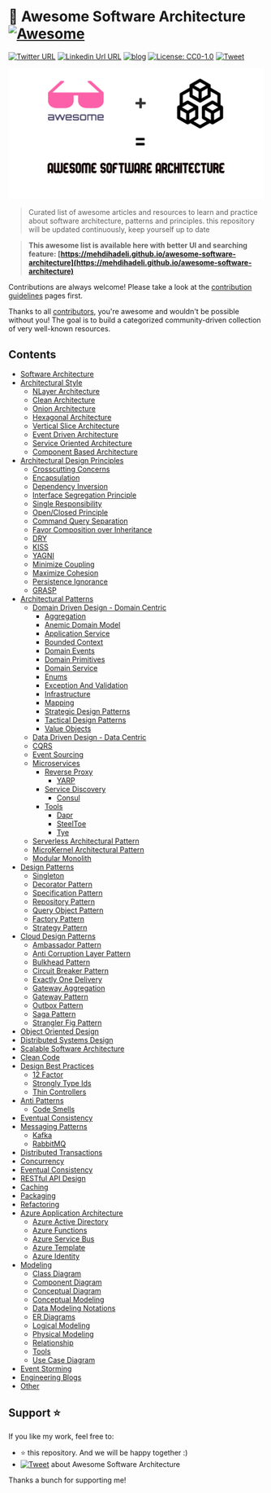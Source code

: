 # 🎨 Awesome Software Architecture [![Awesome](https://awesome.re/badge-flat2.svg)](https://awesome.re)

[![Twitter URL](https://img.shields.io/badge/-@mehdi_hadeli-%231DA1F2?style=flat-square&logo=twitter&logoColor=ffffff)](https://twitter.com/mehdi_hadeli)
[![Linkedin Url URL](https://img.shields.io/badge/-mehdihadeli-blue?style=flat-square&logo=linkedin&logoColor=ffffff)](https://www.linkedin.com/in/mehdihadeli/)
[![blog](https://img.shields.io/badge/blog-dotnetuniversity.com-brightgreen?style=flat-square)](https://dotnetuniversity.com/)
[![License: CC0-1.0](https://img.shields.io/badge/License-CC0%201.0-brightgreen.svg?style=flat-square)](http://creativecommons.org/publicdomain/zero/1.0/)
[![Tweet](https://img.shields.io/twitter/url/http/shields.io.svg?style=social)][tweet]

![](./banner.png)

> Curated list of awesome articles and resources to learn and practice about software architecture, patterns and principles. this repository will be updated continuously, keep yourself up to date

> **This awesome list is available here with better UI and searching feature: [https://mehdihadeli.github.io/awesome-software-architecture](https://mehdihadeli.github.io/awesome-software-architecture)**

Contributions are always welcome! Please take a look at the [contribution guidelines](https://github.com/mehdihadeli/awesome-software-architecture/blob/master/contributing.md) pages first.

Thanks to all [contributors](https://github.com/mehdihadeli/awesome-software-architecture/graphs/contributors), you're awesome and wouldn't be possible without you! The goal is to build a categorized community-driven collection of very well-known resources.


## Contents

- [Software Architecture](docs/software-architecture.md)
- [Architectural Style](docs/architectural-style.md)
  - [NLayer Architecture](docs/architectural-style/nlayer-architecture.md)
  - [Clean Architecture](docs/architectural-style/clean-architecture.md)
  - [Onion Architecture](docs/architectural-style/onion-architecture.md)
  - [Hexagonal Architecture](docs/architectural-style/hexagonal-architecture.md)
  - [Vertical Slice Architecture](docs/architectural-style/vertical-slice-architecture.md)
  - [Event Driven Architecture](docs/architectural-style/event-driven-architecture.md)
  - [Service Oriented Architecture](docs/architectural-style/service-oriented-architecture.md)
  - [Component Based Architecture](docs/architectural-style/component-based-architecture.md)
- [Architectural Design Principles](docs/architectural-design-principles.md)
  - [Crosscutting Concerns](docs/architectural-design-principles/crosscutting-concerns.md)
  - [Encapsulation](docs/architectural-design-principles/encapsulation.md)
  - [Dependency Inversion](docs/architectural-design-principles/dependency-inversion.md)
  - [Interface Segregation Principle](docs/architectural-design-principles/interface-segregation-principle.md)
  - [Single Responsibility](docs/architectural-design-principles/single-responsibility-principle.md)
  - [Open/Closed Principle](docs/architectural-design-principles/open-closed-principle.md)
  - [Command Query Separation](docs/architectural-design-principles/cqs.md)
  - [Favor Composition over Inheritance](docs/architectural-design-principles/favor-composition-over-inheritance.md)
  - [DRY](docs/architectural-design-principles/dry.md)
  - [KISS](docs/architectural-design-principles/kiss.md)
  - [YAGNI](docs/architectural-design-principles/yagni.md)
  - [Minimize Coupling](docs/architectural-design-principles/minimize-coupling.md)
  - [Maximize Cohesion](docs/architectural-design-principles/maximize-cohesion.md)
  - [Persistence Ignorance](docs/architectural-design-principles/persistence-ignorance.md)
  - [GRASP](#docs/architectural-design-principles/grasp.md)
- [Architectural Patterns](docs/architectural-patterns)
  - [Domain Driven Design - Domain Centric](docs/architectural-patterns/domain-driven-design/domain-driven-design.md)
    - [Aggregation](docs/architectural-patterns/domain-driven-design/aggregation.md)
    - [Anemic Domain Model](docs/architectural-patterns/domain-driven-design/anemic-domain-model.md)
    - [Application Service](docs/architectural-patterns/domain-driven-design/application-service.md)
    - [Bounded Context](docs/architectural-patterns/domain-driven-design/bounded-context.md)
    - [Domain Events](docs/architectural-patterns/domain-driven-design/domain-events.md)
    - [Domain Primitives](docs/architectural-patterns/domain-driven-design/domain-primitives.md)
    - [Domain Service](docs/architectural-patterns/domain-driven-design/domain-service.md)
    - [Enums](docs/architectural-patterns/domain-driven-design/enums.md)
    - [Exception And Validation](docs/architectural-patterns/domain-driven-design/exception-and-validation.md)
    - [Infrastructure](docs/architectural-patterns/domain-driven-design/infrastructure.md)
    - [Mapping](docs/architectural-patterns/domain-driven-design/mapping.md)
    - [Strategic Design Patterns](docs/architectural-patterns/domain-driven-design/strategic-design-patterns.md)
    - [Tactical Design Patterns](docs/architectural-patterns/domain-driven-design/tactical-design-patterns.md)
    - [Value Objects](docs/architectural-patterns/domain-driven-design/value-objects.md)
  - [Data Driven Design - Data Centric](docs/architectural-patterns/data-driven-design.md)
  - [CQRS](docs/architectural-patterns/cqrs.md)
  - [Event Sourcing](docs/architectural-patterns/event-sourcing.md)
  - [Microservices](docs/architectural-patterns/microservices/microservices.md)
    - [Reverse Proxy](docs/architectural-patterns/microservices/reverse-proxy/revers-proxy.md)
      - [YARP](docs/architectural-patterns/microservices/reverse-proxy/yarp.md)
    - [Service Discovery](docs/architectural-patterns/microservices/service-discovery/service-discovery.md)
      - [Consul](docs/architectural-patterns/microservices/service-discovery/consul.md)
    - [Tools](docs/architectural-patterns/microservices/tools/tools.md)
      - [Dapr](docs/architectural-patterns/microservices/tools/dapr.md)
      - [SteelToe](docs/architectural-patterns/microservices/tools/steeltoe.md)
      - [Tye](docs/architectural-patterns/microservices/tools/tye.md)
  - [Serverless Architectural Pattern](docs/architectural-patterns/serverless.md)
  - [MicroKernel Architectural Pattern](docs/architectural-patterns/micro-kernel.md)
  - [Modular Monolith](docs/architectural-patterns/modular-monolith.md)
- [Design Patterns](docs/design-patterns/design-patterns.md)
  - [Singleton](docs/design-patterns/singleton.md)
  - [Decorator Pattern](docs/design-patterns/decorator-pattern.md)
  - [Specification Pattern](docs/design-patterns/specification-pattern.md)
  - [Repository Pattern](docs/design-patterns/repository-pattern.md)
  - [Query Object Pattern](docs/design-patterns/query-object-pattern.md)
  - [Factory Pattern](docs/design-patterns/factory-pattern.md)
  - [Strategy Pattern](docs/design-patterns/strategy-pattern.md)
- [Cloud Design Patterns](docs/cloud-design-patterns/cloud-design-patterns.md)
  - [Ambassador Pattern](docs/cloud-design-patterns/ambassador-pattern.md)
  - [Anti Corruption Layer Pattern](docs/cloud-design-patterns/anti-corruption-layer-pattern.md)
  - [Bulkhead Pattern](docs/cloud-design-patterns/bulkhead-pattern.md)
  - [Circuit Breaker Pattern](docs/cloud-design-patterns/circuit-breaker.md)
  - [Exactly One Delivery](docs/cloud-design-patterns/exactly-one-delivery.md)
  - [Gateway Aggregation](docs/cloud-design-patterns/gateway-aggregation.md)
  - [Gateway Pattern](docs/cloud-design-patterns/gateway-pattern.md)
  - [Outbox Pattern](docs/cloud-design-patterns/outbox-pattern.md)
  - [Saga Pattern](docs/cloud-design-patterns/saga.md)
  - [Strangler Fig Pattern](docs/cloud-design-patterns/strangler-fig-pattern.md)
- [Object Oriented Design](docs/object-oriented-design.md)
- [Distributed Systems Design](docs/distributed-systems-design.md)
- [Scalable Software Architecture](docs/scalable-software-architecture.md)
- [Clean Code](docs/clean-code.md)
- [Design Best Practices](docs/design-best-practices/design-best-practices.md)
  - [12 Factor](docs/design-best-practices/12-factor.md)
  - [Strongly Type Ids](docs/design-best-practices/strongly-type-ids.md)
  - [Thin Controllers](docs/design-best-practices/thin-controllers.md)
- [Anti Patterns](docs/anti-patterns/anti-patterns.md)
  - [Code Smells](docs/anti-patterns/code-smells.md)
- [Eventual Consistency](docs/eventual-consistency.md)
- [Messaging Patterns](docs/messaging/messaging.md)
  - [Kafka](docs/messaging/kafka.md)
  - [RabbitMQ](docs/messaging/rabbitmq.md)
- [Distributed Transactions](docs/distributed-transactions.md)
- [Concurrency](docs/concurrency.md)
- [Eventual Consistency](docs/eventual-consistency.md)
- [RESTful API Design](docs/rest.md)
- [Caching](docs/caching.md)
- [Packaging](docs/packaging.md)
- [Refactoring](docs/refactoring.md)
- [Azure Application Architecture](docs/azure/azure-application-architecture.md)
  - [Azure Active Directory](docs/azure/azure-active-directory.md)
  - [Azure Functions](docs/azure/azure-functions.md)
  - [Azure Service Bus](docs/azure/azure-service-bus.md)
  - [Azure Template](docs/azure/azure-template.md)
  - [Azure Identity](docs/azure/azure-identity.md)
- [Modeling](docs/modeling/modeling.md)
  - [Class Diagram](docs/modeling/class-diagram.md)
  - [Component Diagram](docs/modeling/component-diagram.md)
  - [Conceptual Diagram](docs/modeling/conceptual-diagram.md)
  - [Conceptual Modeling](docs/modeling/conceptual-modeling.md)
  - [Data Modeling Notations](docs/modeling/data-modeling-notations.md)
  - [ER Diagrams](docs/modeling/er-diagrams.md)
  - [Logical Modeling](docs/modeling/logical-modeling.md)
  - [Physical Modeling](docs/modeling/physical-modeling.md)
  - [Relationship](docs/modeling/relationship.md)
  - [Tools](docs/modeling/tools.md)
  - [Use Case Diagram](docs/modeling/use-case-diagram.md)
- [Event Storming](docs/event-storming.md)
- [Engineering Blogs](docs/engineering-blogs.md)
- [Other](docs/other.md)


## Support ⭐
If you like my work, feel free to:

- ⭐ this repository. And we will be happy together :)
- [![Tweet](https://img.shields.io/twitter/url/http/shields.io.svg?style=social)][tweet] about Awesome Software Architecture


Thanks a bunch for supporting me!

[tweet]: https://twitter.com/intent/tweet?url=https://github.com/mehdihadeli/awesome-software-architecture&text=A%20curated%20list%20of%20awesome%20articles%20and%20resources%20to%20learn%20and%20practice%20about%20software%20architecture%2C%20patterns%2C%20and%20principles&hashtags=dotnetcore,dotnet,csharp,microservices,netcore,aspnetcore,ddd,cqrs,softwarearchitecture,designpatterns,modularmonolith

